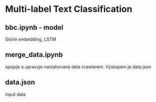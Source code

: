 # Multi-label Text Classification

## bbc.ipynb - model
GloVe embedding, LSTM

## merge_data.ipynb
spojuje a upravuje nastahovaná data crawlerem. Výstupem je data.json

## data.json
input data
